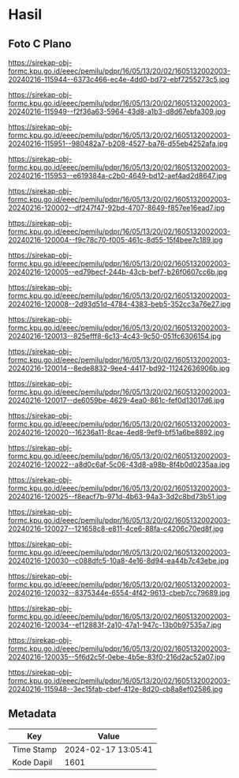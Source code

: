 # Hasil

## Foto C Plano

https://sirekap-obj-formc.kpu.go.id/eeec/pemilu/pdpr/16/05/13/20/02/1605132002003-20240216-115944--6373c466-ec4e-4dd0-bd72-ebf7255273c5.jpg

https://sirekap-obj-formc.kpu.go.id/eeec/pemilu/pdpr/16/05/13/20/02/1605132002003-20240216-115949--f2f36a63-5964-43d8-a1b3-d8d67ebfa309.jpg

https://sirekap-obj-formc.kpu.go.id/eeec/pemilu/pdpr/16/05/13/20/02/1605132002003-20240216-115951--980482a7-b208-4527-ba76-d55eb4252afa.jpg

https://sirekap-obj-formc.kpu.go.id/eeec/pemilu/pdpr/16/05/13/20/02/1605132002003-20240216-115953--e619384a-c2b0-4649-bd12-aef4ad2d8647.jpg

https://sirekap-obj-formc.kpu.go.id/eeec/pemilu/pdpr/16/05/13/20/02/1605132002003-20240216-120002--df247f47-92bd-4707-8649-f857ee16ead7.jpg

https://sirekap-obj-formc.kpu.go.id/eeec/pemilu/pdpr/16/05/13/20/02/1605132002003-20240216-120004--f9c78c70-f005-461c-8d55-15f4bee7c189.jpg

https://sirekap-obj-formc.kpu.go.id/eeec/pemilu/pdpr/16/05/13/20/02/1605132002003-20240216-120005--ed79becf-244b-43cb-bef7-b26f0607cc6b.jpg

https://sirekap-obj-formc.kpu.go.id/eeec/pemilu/pdpr/16/05/13/20/02/1605132002003-20240216-120008--2d93d51d-4784-4383-beb5-352cc3a76e27.jpg

https://sirekap-obj-formc.kpu.go.id/eeec/pemilu/pdpr/16/05/13/20/02/1605132002003-20240216-120013--825efff8-6c13-4c43-9c50-051fc6306154.jpg

https://sirekap-obj-formc.kpu.go.id/eeec/pemilu/pdpr/16/05/13/20/02/1605132002003-20240216-120014--8ede8832-9ee4-4417-bd92-11242636906b.jpg

https://sirekap-obj-formc.kpu.go.id/eeec/pemilu/pdpr/16/05/13/20/02/1605132002003-20240216-120017--de6059be-4629-4ea0-861c-fef0d13017d6.jpg

https://sirekap-obj-formc.kpu.go.id/eeec/pemilu/pdpr/16/05/13/20/02/1605132002003-20240216-120020--16236a11-8cae-4ed8-9ef9-bf51a6be8892.jpg

https://sirekap-obj-formc.kpu.go.id/eeec/pemilu/pdpr/16/05/13/20/02/1605132002003-20240216-120022--a8d0c6af-5c06-43d8-a98b-8f4b0d0235aa.jpg

https://sirekap-obj-formc.kpu.go.id/eeec/pemilu/pdpr/16/05/13/20/02/1605132002003-20240216-120025--f8eacf7b-971d-4b63-94a3-3d2c8bd73b51.jpg

https://sirekap-obj-formc.kpu.go.id/eeec/pemilu/pdpr/16/05/13/20/02/1605132002003-20240216-120027--121658c8-e811-4ce6-88fa-c4206c70ed8f.jpg

https://sirekap-obj-formc.kpu.go.id/eeec/pemilu/pdpr/16/05/13/20/02/1605132002003-20240216-120030--c088dfc5-10a8-4e16-8d94-ea44b7c43ebe.jpg

https://sirekap-obj-formc.kpu.go.id/eeec/pemilu/pdpr/16/05/13/20/02/1605132002003-20240216-120032--8375344e-6554-4f42-9613-cbeb7cc79689.jpg

https://sirekap-obj-formc.kpu.go.id/eeec/pemilu/pdpr/16/05/13/20/02/1605132002003-20240216-120034--ef12883f-2a10-47a1-947c-13b0b97535a7.jpg

https://sirekap-obj-formc.kpu.go.id/eeec/pemilu/pdpr/16/05/13/20/02/1605132002003-20240216-120035--5f6d2c5f-0ebe-4b5e-83f0-216d2ac52a07.jpg

https://sirekap-obj-formc.kpu.go.id/eeec/pemilu/pdpr/16/05/13/20/02/1605132002003-20240216-115948--3ec15fab-cbef-412e-8d20-cb8a8ef02586.jpg


## Metadata

| Key        | Value               |
| ---------- | ------------------- |
| Time Stamp | 2024-02-17 13:05:41 |
| Kode Dapil | 1601                |



